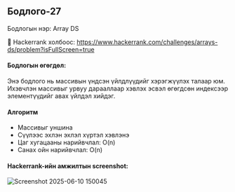 ## Бодлого-27
Бодлогын нэр: Array DS

🔗 Hackerrank холбоос: https://www.hackerrank.com/challenges/arrays-ds/problem?isFullScreen=true

#### Бодлогын өгөгдөл:
Энэ бодлого нь массивын үндсэн үйлдлүүдийг хэрэгжүүлэх талаар юм. Ихэвчлэн массивыг урвуу дарааллаар хэвлэх эсвэл өгөгдсөн индексээр элементүүдийг авах үйлдэл хийдэг.

#### Алгоритм
- Массивыг уншина
- Сүүлээс эхлэн эхлэл хүртэл хэвлэнэ
- Цаг хугацааны нарийвчлал: O(n)
- Санах ойн нарийвчлал: O(n)

#### Hackerrank-ийн амжилтын screenshot:
![Screenshot 2025-06-10 150045](https://github.com/user-attachments/assets/857e3322-079b-469a-9baa-895bf9e5fb7e)
